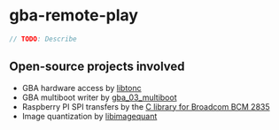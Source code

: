 # gba-remote-play

```cpp
// TODO: Describe
```

## Open-source projects involved

- GBA hardware access by [libtonc](https://www.coranac.com/projects/#tonc)
- GBA multiboot writer by [gba_03_multiboot](https://github.com/akkera102/gba_03_multiboot)
- Raspberry PI SPI transfers by the [C library for Broadcom BCM 2835](https://www.airspayce.com/mikem/bcm2835/)
- Image quantization by [libimagequant](https://github.com/ImageOptim/libimagequant)
